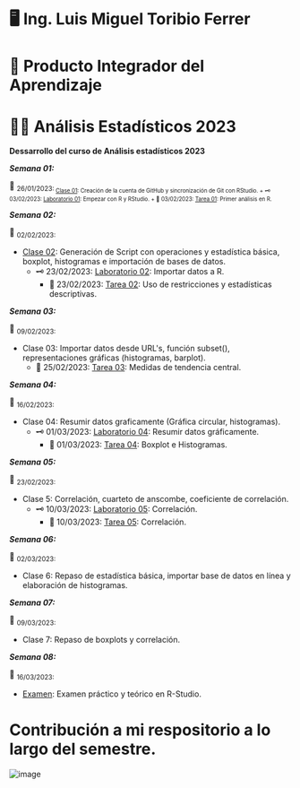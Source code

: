 # 🖥️ Ing. Luis Miguel Toribio Ferrer
   # 📓     Producto Integrador del Aprendizaje
   # 🕵️‍♀️     Análisis Estadísticos 2023
 

**Dessarrollo del curso de Análisis estadísticos 2023**

***Semana 01:***

📅 <sub> 26/01/2023:<sub>  [Clase 01](https://github.com/toryferrer/Analisis_estadisticos_2023/tree/main/Scripts/Script_1): Creación de la cuenta de GitHub y sincronización de Git con RStudio.
    + 🗝️ 03/02/2023: [Laboratorio 01](https://github.com/toryferrer/Analisis_estadisticos_2023/tree/main/Laboratorios/Lab_Semana_1): Empezar con R y RStudio.
      + 📌 03/02/2023: [Tarea 01](https://github.com/toryferrer/Analisis_estadisticos_2023/tree/main/Tareas/Tarea_01): Primer análisis en R.

***Semana 02:***

📅 <sub> 02/02/2023: <sub> 
+ [Clase 02](https://github.com/toryferrer/Analisis_estadisticos_2023/tree/main/Scripts/Script_2): Generación de Script con operaciones y estadística básica, boxplot, histogramas e importación de bases de datos.
  + 🗝️ 23/02/2023: [Laboratorio 02](https://github.com/toryferrer/Analisis_estadisticos_2023/tree/main/Laboratorios/Lab_Semana_3): Importar datos a R.
    + 📌 23/02/2023: [Tarea 02](https://github.com/toryferrer/Analisis_estadisticos_2023/tree/main/Tareas/Tarea_02): Uso de restricciones y estadísticas descriptivas.
  
***Semana 03:***

📅 <sub> 09/02/2023: <sub> 
+ Clase 03: Importar datos desde URL's, función subset(), representaciones gráficas (histogramas, barplot).
   + 📌 25/02/2023: [Tarea 03](https://github.com/toryferrer/Analisis_estadisticos_2023/tree/main/Tareas/Tarea_03): Medidas de tendencia central.

***Semana 04:***

📅 <sub> 16/02/2023: <sub> 
+ Clase 04: Resumir datos graficamente (Gráfica circular, histogramas).
  + 🗝️ 01/03/2023: [Laboratorio 04](https://github.com/toryferrer/Analisis_estadisticos_2023/tree/main/Laboratorios/Lab_Semana_4): Resumir datos gráficamente.
    + 📌 01/03/2023: [Tarea 04](https://github.com/toryferrer/Analisis_estadisticos_2023/tree/main/Tareas/Tarea_04): Boxplot e Histogramas.

***Semana 05:***

📅 <sub> 23/02/2023: <sub> 
+ Clase 5: Correlación, cuarteto de anscombe, coeficiente de correlación.
  + 🗝️ 10/03/2023: [Laboratorio 05](https://github.com/toryferrer/Analisis_estadisticos_2023/tree/main/Laboratorios/Lab_Semana_5): Correlación.
    + 📌 10/03/2023: [Tarea 05](https://github.com/toryferrer/Analisis_estadisticos_2023/tree/main/Tareas/Tarea_05): Correlación.

***Semana 06:***

📅 <sub> 02/03/2023:<sub>  
+ Clase 6: Repaso de estadística básica, importar base de datos en línea y elaboración de histogramas.

***Semana 07:***
  
📅 <sub> 09/03/2023: <sub> 
+ Clase 7: Repaso de boxplots y correlación.

***Semana 08:***

📅 <sub> 16/03/2023: <sub> 
+ [Examen](https://github.com/toryferrer/Analisis_estadisticos_2023/tree/main/Examen): Examen práctico y teórico  en R-Studio.

# Contribución a mi respositorio a lo largo del semestre.
![image](https://user-images.githubusercontent.com/123662633/232937465-6c3f50f0-fc9b-49fd-a1d3-716ba742cc1f.png)



